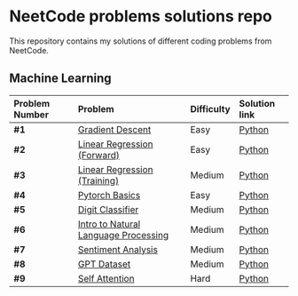 # NeetCode problems solutions repo

This repository contains my solutions of different coding problems from NeetCode.

## Machine Learning

| Problem Number | Problem | Difficulty | Solution link | 
| :---------------------- | :---------------------- | :---------------------- | :---------------------- | 
| **#1** | [Gradient Descent](https://neetcode.io/problems/gradient-descent) | Easy | [Python](machine_learning/gradient_descent.py) |
| **#2** | [Linear Regression (Forward)](https://neetcode.io/problems/linear-regression-forward) | Easy | [Python](machine_learning/linreg_forward.py) |
| **#3** | [Linear Regression (Training)](https://neetcode.io/problems/linear-regression-training) | Medium | [Python](machine_learning/linreg_training.py) |
| **#4** | [Pytorch Basics](https://neetcode.io/problems/basics-of-pytorch) | Easy | [Python](machine_learning/pytorch_basics.py) |
| **#5** | [Digit Classifier](https://neetcode.io/problems/handwritten-digit-classifier) | Medium | [Python](machine_learning/digit_classifier.py) |
| **#6** | [Intro to Natural Language Processing](https://neetcode.io/problems/nlp-intro) | Medium | [Python](machine_learning/nlp_intro.py) |
| **#7** | [Sentiment Analysis](https://neetcode.io/problems/sentiment-analysis) | Medium | [Python](machine_learning/sentiment_analysis.py) |
| **#8** | [GPT Dataset](https://neetcode.io/problems/gpt-dataset) | Medium | [Python](machine_learning/gpt_dataset.py) |
| **#9** | [Self Attention](https://neetcode.io/problems/self-attention) | Hard | [Python](machine_learning/self_attention.py) |
